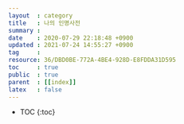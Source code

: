 ```yaml
---
layout  : category
title   : 나의 인명사전
summary : 
date    : 2020-07-29 22:18:48 +0900
updated : 2021-07-24 14:55:27 +0900
tag     : 
resource: 36/DBD0BE-772A-4BE4-928D-E8FDDA31D595
toc     : true
public  : true
parent  : [[index]]
latex   : false
---
```

* TOC
{:toc}


